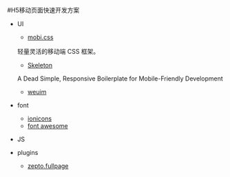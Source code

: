 #H5移动页面快速开发方案

* UI
	* [mobi.css](https://github.com/xcatliu/mobi.css#zh-cn) 
	
	轻量灵活的移动端 CSS 框架。
	* [Skeleton](https://github.com/dhg/Skeleton)

	A Dead Simple, Responsive Boilerplate for Mobile-Friendly Development
	* [weuim](https://github.com/weui/weui)
* font
	* [ionicons](https://github.com/driftyco/ionicons) 
	* [font awesome](http://fontawesome.dashgame.com/)
* JS
* plugins
	* [zepto.fullpage](https://github.com/yanhaijing/zepto.fullpage)	 	